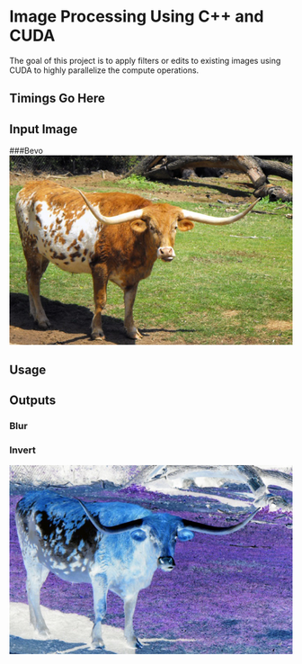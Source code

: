 # Image Processing Using C++ and CUDA

The goal of this project is to apply filters or edits to existing images using CUDA to highly parallelize the compute operations.

## Timings Go Here

## Input Image
###Bevo
![Bevo](/bevo.png)

## Usage

## Outputs 
### Blur
### Invert
![Invert](/evilbevo.png)